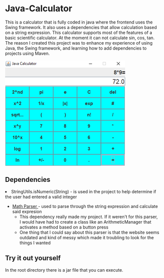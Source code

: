 <!--
  READ_ME STRUCTURE
  1. Introduction
    a. What is it?
    b. (Optional) Why did you make it? (Wanted to do some projects using Java)
  2. Dependencies
  5. Try it out yourself (mentione the .jar file located on root)
-->

# Java-Calculator
<p> This is a calculator that is fully coded in java where the frontend uses the Swing framework.
It also uses a dependencies that allow calculation based on a string expression. This calculator supports most of the features of a basic scientific calculator. At the moment
it can not calculate sin, cos, tan. The reason I created this project was to enhance my experience of using Java, the Swing framework, and learning how to add dependencies to projects
using Maven.</p>
<img src="https://github.com/gnikkoch96/Java-Calculator/blob/master/images-for-github/Screenshot_1.png"/>


<h2> Dependencies </h2>
<li> StringUtils.isNumeric(String) - is used in the project to help determine if the user had entered a valid integer </li>
<ul> 
<li><a href="https://mathparser.org/"> Math Parser </a> - used to parse through the string expression and calculate said expresion 
   <ul>
      <li> This dependency really made my project. If it weren't for this parser, I would have had to create a class like an ArithmeticManager that activates a method based on  
        a button press </li>
      <li> One thing that I could say about this parser is that the website seems outdated and kind of messy which made it troubling to look for the things I wanted </li> 
  </ul>
  </li>
</ul>

<h2> Try it out yourself </h2>
<p> In the root directory there is a jar file that you can execute. </p>



